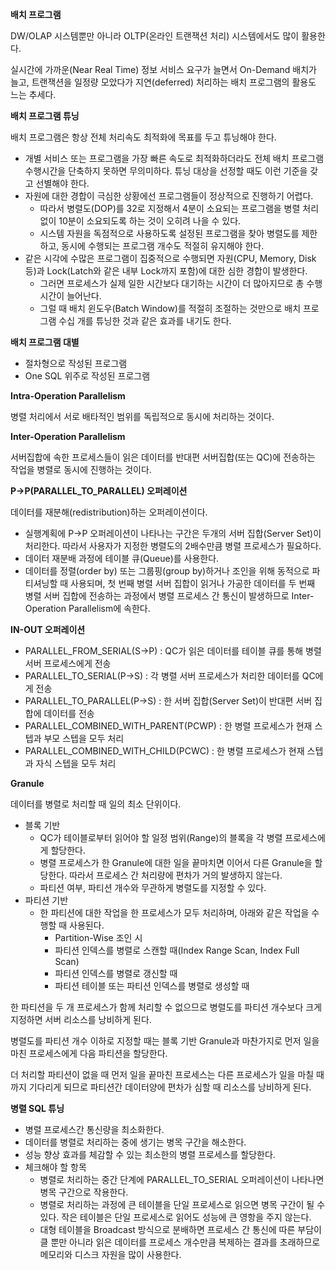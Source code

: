 **배치 프로그램**

DW/OLAP 시스템뿐만 아니라 OLTP(온라인 트랜잭션 처리) 시스템에서도 많이 활용한다.

실시간에 가까운(Near Real Time) 정보 서비스 요구가 늘면서 On-Demand 배치가 늘고, 트랜잭션을 일정량 모았다가 지연(deferred) 처리하는 배치 프로그램의 활용도 느는 추세다.

**배치 프로그램 튜닝**

배치 프로그램은 항상 전체 처리속도 최적화에 목표를 두고 튜닝해야 한다.

- 개별 서비스 또는 프로그램을 가장 빠른 속도로 최적화하더라도 전체 배치 프로그램 수행시간을 단축하지 못하면 무의미하다. 튜닝 대상을 선정할 때도 이런 기준을 갖고 선별해야 한다.
- 자원에 대한 경합이 극심한 상황에선 프로그램들이 정상적으로 진행하기 어렵다.
    - 따라서 병렬도(DOP)를 32로 지정해서 4분이 소요되는 프로그램을 병렬 처리 없이 10분이 소요되도록 하는 것이 오히려 나을 수 있다.
    - 시스템 자원을 독점적으로 사용하도록 설정된 프로그램을 찾아 병렬도를 제한하고, 동시에 수행되는 프로그램 개수도 적절히 유지해야 한다.
- 같은 시각에 수많은 프로그램이 집중적으로 수행되면 자원(CPU, Memory, Disk 등)과 Lock(Latch와 같은 내부 Lock까지 포함)에 대한 심한 경합이 발생한다.
    - 그러면 프로세스가 실제 일한 시간보다 대기하는 시간이 더 많아지므로 총 수행시간이 늘어난다.
    - 그럴 때 배치 윈도우(Batch Window)를 적절히 조절하는 것만으로 배치 프로그램 수십 개를 튜닝한 것과 같은 효과를 내기도 한다.

**배치 프로그램 대별**

- 절차형으로 작성된 프로그램
- One SQL 위주로 작성된 프로그램

**Intra-Operation Parallelism**

병렬 처리에서 서로 배타적인 범위를 독립적으로 동시에 처리하는 것이다.

**Inter-Operation Parallelism**

서버집합에 속한 프로세스들이 읽은 데이터를 반대편 서버집합(또는 QC)에 전송하는 작업을 병렬로 동시에 진행하는 것이다.

**P→P(PARALLEL_TO_PARALLEL) 오퍼레이션**

데이터를 재분해(redistribution)하는 오퍼레이션이다.

- 실행계획에 P→P 오퍼레이션이 나타나는 구간은 두개의 서버 집합(Server Set)이 처리한다. 따라서 사용자가 지정한 병렬도의 2배수만큼 병렬 프로세스가 필요하다.
- 데이터 재분배 과정에 테이블 큐(Queue)를 사용한다.
- 데이터를 정렬(order by) 또는 그룹핑(group by)하거나 조인을 위해 동적으로 파티셔닝할 때 사용되며, 첫 번째 병렬 서버 집합이 읽거나 가공한 데이터를 두 번째 병렬 서버 집합에 전송하는 과정에서 병렬 프로세스 간 통신이 발생하므로 Inter-Operation Parallelism에 속한다.

**IN-OUT 오퍼레이션**

- PARALLEL_FROM_SERIAL(S→P) : QC가 읽은 데이터를 테이블 큐를 통해 병렬 서버 프로세스에게 전송
- PARALLEL_TO_SERIAL(P→S) : 각 병렬 서버 프로세스가 처리한 데이터를 QC에게 전송
- PARALLEL_TO_PARALLEL(P→S) : 한 서버 집합(Server Set)이 반대편 서버 집합에 데이터를 전송
- PARALLEL_COMBINED_WITH_PARENT(PCWP) : 한 병렬 프로세스가 현재 스텝과 부모 스텝을 모두 처리
- PARALLEL_COMBINED_WITH_CHILD(PCWC) : 한 병렬 프로세스가 현재 스텝과 자식 스텝을 모두 처리

**Granule**

데이터를 병렬로 처리할 때 일의 최소 단위이다.

- 블록 기반
    - QC가 테이블로부터 읽어야 할 일정 범위(Range)의 블록을 각 병렬 프로세스에게 할당한다.
    - 병렬 프로세스가 한 Granule에 대한 일을 끝마치면 이어서 다른 Granule을 할당한다. 따라서 프로세스 간 처리량에 편차가 거의 발생하지 않는다.
    - 파티션 여부, 파티션 개수와 무관하게 병렬도를 지정할 수 있다.
- 파티션 기반
    - 한 파티션에 대한 작업을 한 프로세스가 모두 처리하며, 아래와 같은 작업을 수행할 때 사용된다.
        - Partition-Wise 조인 시
        - 파티션 인덱스를 병렬로 스캔할 때(Index Range Scan, Index Full Scan)
        - 파티션 인덱스를 병렬로 갱신할 때
        - 파티션 테이블 또는 파티션 인덱스를 병렬로 생성할 때

한 파티션을 두 개 프로세스가 함께 처리할 수 없으므로 병렬도를 파티션 개수보다 크게 지정하면 서버 리소스를 낭비하게 된다.

병렬도를 파티션 개수 이하로 지정할 때는 블록 기반 Granule과 마찬가지로 먼저 일을 마친 프로세스에게 다음 파티션을 할당한다.

더 처리할 파티션이 없을 때 먼저 일을 끝마친 프로세스는 다른 프로세스가 일을 마칠 때까지 기다리게 되므로 파티션간 데이터양에 편차가 심할 때 리소스를 낭비하게 된다.

**병렬 SQL 튜닝**

- 병렬 프로세스간 통신량을 최소화한다.
- 데이터를 병렬로 처리하는 중에 생기는 병목 구간을 해소한다.
- 성능 향상 효과를 체감할 수 있는 최소한의 병렬 프로세스를 할당한다.
- 체크해야 할 항목
    - 병렬로 처리하는 중간 단계에 PARALLEL_TO_SERIAL 오퍼레이션이 나타나면 병목 구간으로 작용한다.
    - 병렬로 처리하는 과정에 큰 테이블을 단일 프로세스로 읽으면 병목 구간이 될 수 있다. 작은 테이블은 단일 프로세스로 읽어도 성능에 큰 영항을 주지 않는다.
    - 대형 테이블을 Broadcast 방식으로 분배하면 프로세스 간 통신에 따른 부담이 클 뿐만 아니라 읽은 데이터를 프로세스 개수만큼 복제하는 결과를 초래하므로 메모리와 디스크 자원을 많이 사용한다.